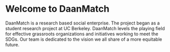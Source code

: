 # Welcome to DaanMatch

DaanMatch is a research based social enterprise. The project began as a student research project at UC Berkeley.
DaanMatch levels the playing field for effective grassroots organizations and initiatives working to meet the SDGs.
Our team is dedicated to the vision we all share of a more equitable future. 
